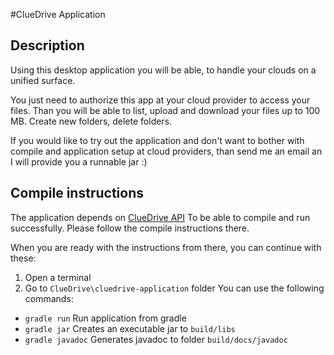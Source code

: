 #ClueDrive Application

## Description
Using this desktop application you will be able, to handle your clouds on a unified surface.

You just need to authorize this app at your cloud provider to access your files. Than you will be able to list, upload and download your files up to 100 MB. Create new folders, delete folders.

If you would like to try out the application and don't want to bother with compile and application setup at cloud providers, than send me an email an I will provide you a runnable jar :)

## Compile instructions
The application depends on [ClueDrive API](../cluedrive-api/README.md) To be able to compile and run successfully. Please follow the compile instructions there.

When you are ready with the instructions from there, you can continue with these:
 1. Open a terminal
 2. Go to `ClueDrive\cluedrive-application` folder
 You can use the following commands:
 
 * `gradle run` Run application from gradle
 * `gradle jar` Creates an executable jar to `build/libs`
 * `gradle javadoc` Generates javadoc to folder `build/docs/javadoc`
    
